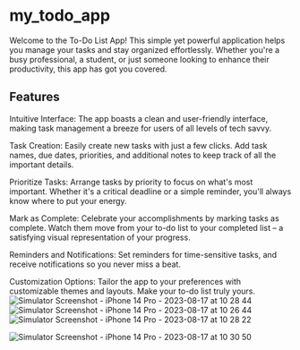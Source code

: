 # my_todo_app

Welcome to the To-Do List App! This simple yet powerful application helps you manage your tasks and stay organized effortlessly. Whether you're a busy professional, a student, or just someone looking to enhance their productivity, this app has got you covered.


## Features

Intuitive Interface: The app boasts a clean and user-friendly interface, making task management a breeze for users of all levels of tech savvy.

Task Creation: Easily create new tasks with just a few clicks. Add task names, due dates, priorities, and additional notes to keep track of all the important details.

Prioritize Tasks: Arrange tasks by priority to focus on what's most important. Whether it's a critical deadline or a simple reminder, you'll always know where to put your energy.

Mark as Complete: Celebrate your accomplishments by marking tasks as complete. Watch them move from your to-do list to your completed list – a satisfying visual representation of your progress.

Reminders and Notifications: Set reminders for time-sensitive tasks, and receive notifications so you never miss a beat.

Customization Options: Tailor the app to your preferences with customizable themes and layouts. Make your to-do list truly yours.![Simulator Screenshot - iPhone 14 Pro - 2023-08-17 at 10 28 44](https://github.com/Danielogbebor/my_todo_app/assets/99035672/8210d990-4cc0-46a8-8bb7-25337565d4b4)
 ![Simulator Screenshot - iPhone 14 Pro - 2023-08-17 at 10 26 44](https://github.com/Danielogbebor/my_todo_app/assets/99035672/d876d7ad-5d7e-467d-a4c2-ef65d0f8e4a2)
 ![Simulator Screenshot - iPhone 14 Pro - 2023-08-17 at 10 28 22](https://github.com/Danielogbebor/my_todo_app/assets/99035672/0196635d-a8ec-4359-8c0c-b7495168d7c7)


![Simulator Screenshot - iPhone 14 Pro - 2023-08-17 at 10 30 50](https://github.com/Danielogbebor/my_todo_app/assets/99035672/c7d9937a-bb4e-410a-8037-d052ef8d1998)
